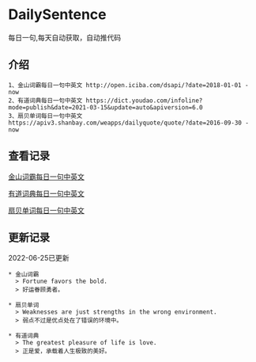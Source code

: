# DailySentence

每日一句,每天自动获取，自动推代码

## 介绍

```
1、金山词霸每日一句中英文 http://open.iciba.com/dsapi/?date=2018-01-01 - now
2、有道词典每日一句中英文 https://dict.youdao.com/infoline?mode=publish&date=2021-03-15&update=auto&apiversion=6.0
3、扇贝单词每日一句中英文 https://apiv3.shanbay.com/weapps/dailyquote/quote/?date=2016-09-30 - now
```

## 查看记录

[金山词霸每日一句中英文](./data/iciba/)

[有道词典每日一句中英文](./data/youdao/)

[扇贝单词每日一句中英文](./data/shanbay/)

## 更新记录
2022-06-25已更新 
```
* 金山词霸
  > Fortune favors the bold.
  > 好运眷顾勇者。

* 扇贝单词
  > Weaknesses are just strengths in the wrong environment.
  > 弱点不过是优点处在了错误的环境中。

* 有道词典
  > The greatest pleasure of life is love.
  > 正是爱，承载着人生极致的美好。

```
